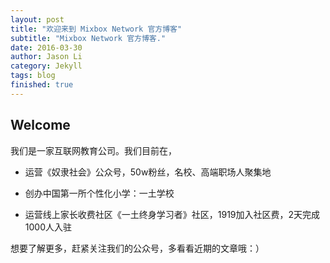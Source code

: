 ```yaml
---
layout: post
title: "欢迎来到 Mixbox Network 官方博客"
subtitle: "Mixbox Network 官方博客."
date: 2016-03-30
author: Jason Li
category: Jekyll
tags: blog
finished: true
---
```


## Welcome

我们是一家互联网教育公司。我们目前在，

- 运营《奴隶社会》公众号，50w粉丝，名校、高端职场人聚集地

- 创办中国第一所个性化小学：一土学校

- 运营线上家长收费社区《一土终身学习者》社区，1919加入社区费，2天完成1000人入驻

想要了解更多，赶紧关注我们的公众号，多看看近期的文章哦：）

